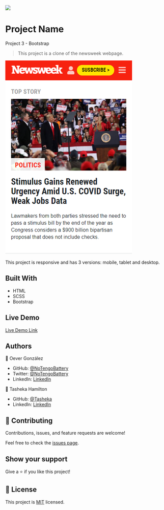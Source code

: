 ![](https://img.shields.io/badge/Microverse-blueviolet)

# Project Name
Project 3 - Bootstrap

> This project is a clone of the newsweek webpage.

![screenshot](assets/screenshot.png)

This project is responsive and has 3 versions: mobile, tablet and desktop.

## Built With

- HTML
- SCSS
- Bootstrap

## Live Demo

[Live Demo Link](https://tasheka.github.io/Bootstrap-Project/)

## Authors

👤 Oever González

- GitHub: [@NoTengoBattery](https://github.com/NoTengoBattery)
- Twitter: [@NoTengoBattery](https://twitter.com/NoTengoBattery)
- LinkedIn: [LinkedIn](https://www.linkedin.com/in/jos%C3%A9-oever-gonz%C3%A1lez-hern%C3%A1ndez-7b822a1b6/)

👤 Tasheka Hamilton

- GitHub: [@Tasheka](https://github.com/Tasheka)
- LinkedIn: [LinkedIn](https://www.linkedin.com/in/tasheka-hamilton-43532311b/)

## 🤝 Contributing

Contributions, issues, and feature requests are welcome!

Feel free to check the [issues page](https://github.com/Tasheka/Bootstrap-Project/issues).

## Show your support

Give a ⭐️ if you like this project!

## 📝 License

This project is [MIT](https://opensource.org/licenses/MIT) licensed.

